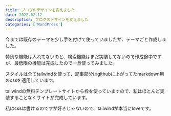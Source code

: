 ```yaml
---
title: ブログのデザインを変えました
date: 2022.02.12
description: ブログのデザインを変えました
categories: ['WordPress']
---
```


今までは既存のテーマを少し手を付けて使っていましたが、テーマごと作成しました。

特別な機能は入れてないのと、検索機能はまだ実装してないので作成途中ですが、最低限の機能は完成したので一旦使ってみました。

スタイルは全てtailwindを使って、記事部分はgithubに上がってたmarkdown用のcssを適用しています。

tailwindの無料テンプレートサイトから枠を使っていますので、私はほとんど実装することなくサイトが完成しています。



私はcssは書けるのですが好きじゃないので、tailwindが本当にloveです。
